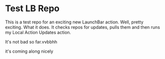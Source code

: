 # Test LB Repo
This is a test repo for an exciting new LaunchBar action. Well, pretty exciting. What it does. It checks repos for updates, pulls them and then runs my Local Action Updates action. 

It's not bad so far.vvbbhh


 it's coming along nicely